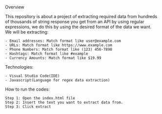 Overview

This repository is about a project of extracting required data from hundreds of thousands of string response you get from an API by using regular expressions, we do this by using the desired format of the data we want. We will be extracting:

    - Email addresses: Match format like user@example.com
    - URLs: Match format like https://www.example.com
    - Phone Numbers: Match format like (123) 456-7890
    - Hashtags: Match format like #example
    - Currency Amounts: Match format like $19.99

Technologies:

    - Visual Studio Code(IDE)
    - Javascript(Language for regex data extraction)

How to run the codes:

    Step 1: Open the index.html file
    Step 2: Insert the text you want to extract data from.
    Step 3: Click extract